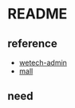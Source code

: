 # README

## reference
* [wetech-admin](https://github.com/cjbi/wetech-admin)
* [mall](https://github.com/macrozheng/mall/)

## need